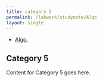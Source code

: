 ```yaml
---
title: category 5
permalink: /labwork/studynote/Algo
layout: single
---
```


- [  Algo. ](#category-5)


## Category 5
Content for Category 5 goes here.
